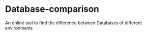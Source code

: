 # Database-comparison
An online tool to find the difference between Databases of different environments  
